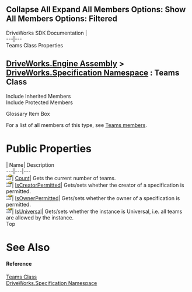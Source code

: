        

 Collapse All Expand All  Members Options: Show All  Members Options: Filtered   
---  
DriveWorks SDK Documentation  |   
---|---  
Teams Class Properties   
  
[DriveWorks.Engine Assembly](topic2156.md) > [DriveWorks.Specification Namespace](topic10764.md) : Teams Class  
---  
  
Include Inherited Members    
Include Protected Members    


Glossary Item Box

For a list of all members of this type, see [Teams members](topic11738.md).

# Public Properties

| Name| Description  
---|---|---  
![Public Property](dotnetimages/publicProperty.gif)| [Count](topic11753.md)| Gets the current number of teams.   
![Public Property](dotnetimages/publicProperty.gif)| [IsCreatorPermitted](topic11754.md)| Gets/sets whether the creator of a specification is permitted.   
![Public Property](dotnetimages/publicProperty.gif)| [IsOwnerPermitted](topic11755.md)| Gets/sets whether the owner of a specification is permitted.   
![Public Property](dotnetimages/publicProperty.gif)| [IsUniversal](topic11756.md)| Gets/sets whether the instance is Universal, i.e. all teams are allowed by the instance.   
Top

# See Also

#### Reference

[Teams Class](topic11737.md)   
[DriveWorks.Specification Namespace](topic10764.md)


